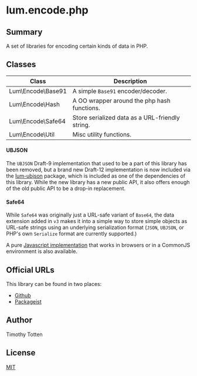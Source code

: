 # lum.encode.php

## Summary

A set of libraries for encoding certain kinds of data in PHP.

## Classes

| Class                   | Description                                       |
| ----------------------- | ------------------------------------------------- |
| Lum\Encode\Base91       | A simple `Base91` encoder/decoder.                |
| Lum\Encode\Hash         | A OO wrapper around the php hash functions.       |
| Lum\Encode\Safe64       | Store serialized data as a URL-friendly string.   |
| Lum\Encode\Util         | Misc utility functions.                           |

#### UBJSON

The `UBJSON` Draft-9 implementation that used to be a part of this library has
been removed, but a brand new Draft-12 implementation is now included via the
[lum-ubjson](https://github.com/supernovus/lum.ubjson.php) package, which is
included as one of the dependencies of this library. While the new library has
a new public API, it also offers enough of the old public API to be a drop-in
replacement.

#### Safe64

While `Safe64` was originally just a URL-safe variant of `Base64`, the data
extension added in `v3` makes it into a simple way to store simple objects
as URL-safe strings using an underlying serialization format (`JSON`, `UBJSON`,
or PHP's own `Serialize` format are currently supported.)

A pure [Javascript implementation](https://github.com/supernovus/lum.encode.js) 
that works in browsers or in a CommonJS environment is also available.

## Official URLs

This library can be found in two places:

 * [Github](https://github.com/supernovus/lum.encode.php)
 * [Packageist](https://packagist.org/packages/lum/lum-encode)

## Author

Timothy Totten

## License

[MIT](https://spdx.org/licenses/MIT.html)
